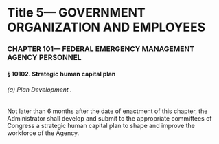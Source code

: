 
# Title 5— GOVERNMENT ORGANIZATION AND EMPLOYEES
### CHAPTER 101— FEDERAL EMERGENCY MANAGEMENT AGENCY PERSONNEL
#### § 10102. Strategic human capital plan
###### (a) Plan Development .

Not later than 6 months after the date of enactment of this chapter, the Administrator shall develop and submit to the appropriate committees of Congress a strategic human capital plan to shape and improve the workforce of the Agency.
